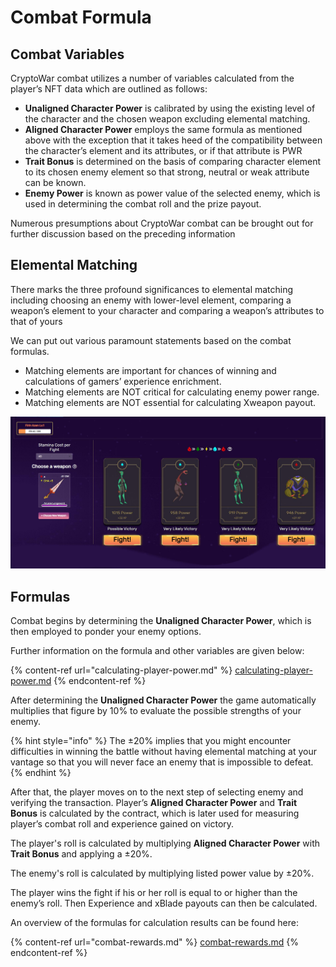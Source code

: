 # Combat Formula

## Combat Variables

CryptoWar combat utilizes a number of variables calculated from the player’s NFT data which are outlined as follows:

* **Unaligned Character Power** is calibrated by using the existing level of the character and the chosen weapon excluding elemental matching.
* **Aligned Character Power** employs the same formula as mentioned above with the exception that it takes heed of the compatibility between the character’s element and its attributes, or if that attribute is PWR
* **Trait Bonus** is determined on the basis of comparing character element to its chosen enemy element so that strong, neutral or weak attribute can be known.
* **Enemy Power** is known as power value of the selected enemy, which is used in determining the combat roll and the prize payout.

Numerous presumptions about CryptoWar combat can be brought out for further discussion based on the preceding information

## Elemental Matching

There marks the three profound significances to elemental matching including choosing an enemy with lower-level element, comparing a weapon’s element to your character and comparing a weapon’s attributes to that of yours

We can put out various paramount statements based on the combat formulas.

* Matching elements are important for chances of winning and calculations of gamers’ experience enrichment.
* Matching elements are NOT critical for calculating enemy power range.
* Matching elements are NOT essential for calculating Xweapon payout.

![](../../.gitbook/assets/7.jpg)

## Formulas

Combat begins by determining the **Unaligned Character Power**, which is then employed to ponder your enemy options.

Further information on the formula and other variables are given below:

{% content-ref url="calculating-player-power.md" %}
[calculating-player-power.md](calculating-player-power.md)
{% endcontent-ref %}

After determining the **Unaligned Character Power** the game automatically multiplies that figure by 10% to evaluate the possible strengths of your enemy.

{% hint style="info" %}
The ±20% implies that you might encounter difficulties in winning the battle without having elemental matching at your vantage so that you will never face an enemy that is impossible to defeat.
{% endhint %}

After that, the player moves on to the next step of selecting enemy and verifying the transaction. Player’s **Aligned Character Power** and **Trait Bonus** is calculated by the contract, which is later used for measuring player’s combat roll and experience gained on victory.

The player's roll is calculated by multiplying **Aligned Character Power** with **Trait Bonus** and applying a ±20%.

The enemy's roll is calculated by multiplying listed power value by ±20%.

The player wins the fight if his or her roll is equal to or higher than the enemy’s roll. Then Experience and xBlade payouts can then be calculated.

An overview of the formulas for calculation results can be found here:

{% content-ref url="combat-rewards.md" %}
[combat-rewards.md](combat-rewards.md)
{% endcontent-ref %}
